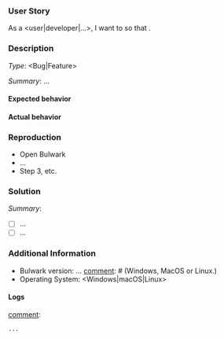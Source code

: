 [comment]: # (Please replace ... with your information. Remove < and >)

### User Story

As a <user|developer|...>, I want to <task> so that <goal>.

### Description

[comment]: # (Feature or Bug? i.e Type: Bug)
*Type*: <Bug|Feature>

[comment]: # (Describe the feature you would like, or briefly summarise the bug and what you did, what you expected to happen, and what actually happens. Sections below)
*Summary*: ...

#### Expected behavior
[comment]: # (Describe what you expected to happen.)

#### Actual behavior
[comment]: # (Describe what actually happened.)

### Reproduction
[comment]: # (Describe how we can replicate the bug step by step.)

- Open Bulwark
- ...
- Step 3, etc.

### Solution
[comment]: # (Please summarise the solution and provide a task list on what needs to be fixed.)
*Summary*: 

- [ ] ...
- [ ] ...

### Additional Information
[comment]: # (Please do your best to fill this out.)
* Bulwark version: ...
[comment]: # (Windows, MacOS or Linux.)
* Operating System: <Windows|macOS|Linux>

#### Logs

[comment]:
```
...
```
